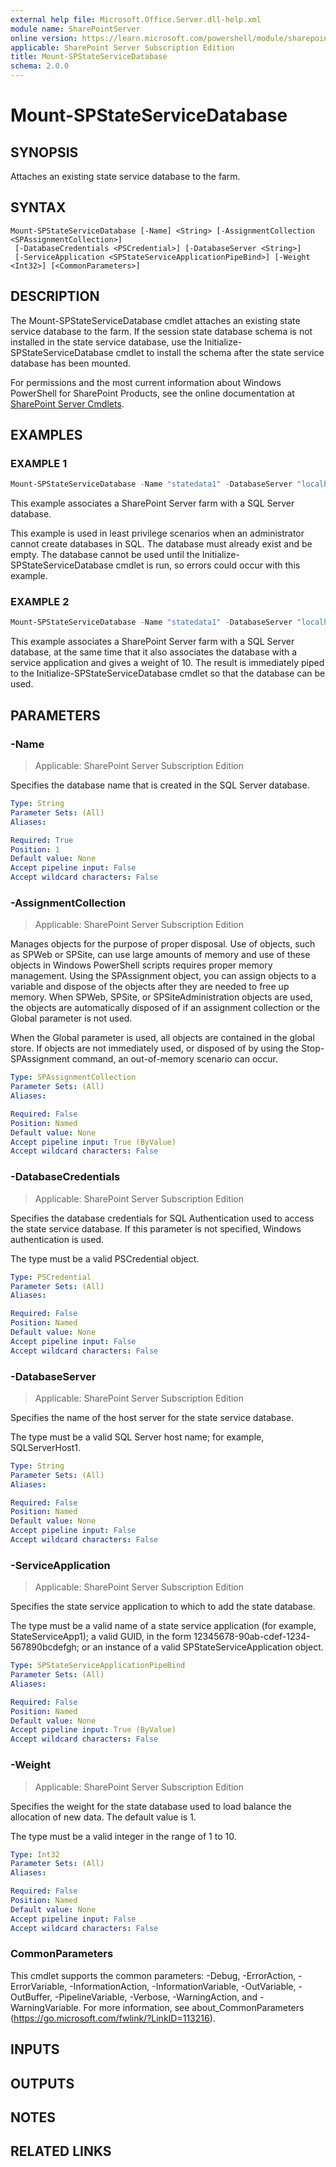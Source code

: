 ```yaml
---
external help file: Microsoft.Office.Server.dll-help.xml
module name: SharePointServer
online version: https://learn.microsoft.com/powershell/module/sharepoint-server/mount-spstateservicedatabase
applicable: SharePoint Server Subscription Edition
title: Mount-SPStateServiceDatabase
schema: 2.0.0
---
```


# Mount-SPStateServiceDatabase

## SYNOPSIS
Attaches an existing state service database to the farm.

## SYNTAX

```
Mount-SPStateServiceDatabase [-Name] <String> [-AssignmentCollection <SPAssignmentCollection>]
 [-DatabaseCredentials <PSCredential>] [-DatabaseServer <String>]
 [-ServiceApplication <SPStateServiceApplicationPipeBind>] [-Weight <Int32>] [<CommonParameters>]
```

## DESCRIPTION
The Mount-SPStateServiceDatabase cmdlet attaches an existing state service database to the farm.
If the session state database schema is not installed in the state service database, use the Initialize-SPStateServiceDatabase cmdlet to install the schema after the state service database has been mounted.

For permissions and the most current information about Windows PowerShell for SharePoint Products, see the online documentation at [SharePoint Server Cmdlets](https://learn.microsoft.com/powershell/sharepoint/sharepoint-server/sharepoint-server-cmdlets).

## EXAMPLES

### EXAMPLE 1
```powershell
Mount-SPStateServiceDatabase -Name "statedata1" -DatabaseServer "localhost"
```

This example associates a SharePoint Server farm with a SQL Server database.

This example is used in least privilege scenarios when an administrator cannot create databases in SQL.
The database must already exist and be empty.
The database cannot be used until the Initialize-SPStateServiceDatabase cmdlet is run, so errors could occur with this example.

### EXAMPLE 2
```powershell
Mount-SPStateServiceDatabase -Name "statedata1" -DatabaseServer "localhost" -ServiceApplication "ServiceApp1" -Weight 10 | Initialize-SPStateServiceDatabase
```

This example associates a SharePoint Server farm with a SQL Server database, at the same time that it also associates the database with a service application and gives a weight of 10.
The result is immediately piped to the Initialize-SPStateServiceDatabase cmdlet so that the database can be used.

## PARAMETERS

### -Name

> Applicable: SharePoint Server Subscription Edition

Specifies the database name that is created in the SQL Server database.

```yaml
Type: String
Parameter Sets: (All)
Aliases:

Required: True
Position: 1
Default value: None
Accept pipeline input: False
Accept wildcard characters: False
```

### -AssignmentCollection

> Applicable: SharePoint Server Subscription Edition

Manages objects for the purpose of proper disposal.
Use of objects, such as SPWeb or SPSite, can use large amounts of memory and use of these objects in Windows PowerShell scripts requires proper memory management.
Using the SPAssignment object, you can assign objects to a variable and dispose of the objects after they are needed to free up memory.
When SPWeb, SPSite, or SPSiteAdministration objects are used, the objects are automatically disposed of if an assignment collection or the Global parameter is not used.

When the Global parameter is used, all objects are contained in the global store.
If objects are not immediately used, or disposed of by using the Stop-SPAssignment command, an out-of-memory scenario can occur.

```yaml
Type: SPAssignmentCollection
Parameter Sets: (All)
Aliases:

Required: False
Position: Named
Default value: None
Accept pipeline input: True (ByValue)
Accept wildcard characters: False
```

### -DatabaseCredentials

> Applicable: SharePoint Server Subscription Edition

Specifies the database credentials for SQL Authentication used to access the state service database.
If this parameter is not specified, Windows authentication is used.

The type must be a valid PSCredential object.

```yaml
Type: PSCredential
Parameter Sets: (All)
Aliases:

Required: False
Position: Named
Default value: None
Accept pipeline input: False
Accept wildcard characters: False
```

### -DatabaseServer

> Applicable: SharePoint Server Subscription Edition

Specifies the name of the host server for the state service database.

The type must be a valid SQL Server host name; for example, SQLServerHost1.

```yaml
Type: String
Parameter Sets: (All)
Aliases:

Required: False
Position: Named
Default value: None
Accept pipeline input: False
Accept wildcard characters: False
```

### -ServiceApplication

> Applicable: SharePoint Server Subscription Edition

Specifies the state service application to which to add the state database.

The type must be a valid name of a state service application (for example, StateServiceApp1); a valid GUID, in the form 12345678-90ab-cdef-1234-567890bcdefgh; or an instance of a valid SPStateServiceApplication object.

```yaml
Type: SPStateServiceApplicationPipeBind
Parameter Sets: (All)
Aliases:

Required: False
Position: Named
Default value: None
Accept pipeline input: True (ByValue)
Accept wildcard characters: False
```

### -Weight

> Applicable: SharePoint Server Subscription Edition

Specifies the weight for the state database used to load balance the allocation of new data.
The default value is 1.

The type must be a valid integer in the range of 1 to 10.

```yaml
Type: Int32
Parameter Sets: (All)
Aliases:

Required: False
Position: Named
Default value: None
Accept pipeline input: False
Accept wildcard characters: False
```

### CommonParameters
This cmdlet supports the common parameters: -Debug, -ErrorAction, -ErrorVariable, -InformationAction, -InformationVariable, -OutVariable, -OutBuffer, -PipelineVariable, -Verbose, -WarningAction, and -WarningVariable. For more information, see about_CommonParameters (https://go.microsoft.com/fwlink/?LinkID=113216).

## INPUTS

## OUTPUTS

## NOTES

## RELATED LINKS
